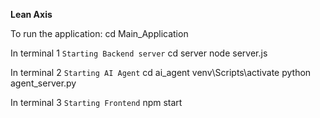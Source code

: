 **Lean Axis**

To run the application:
cd Main_Application

In terminal 1
```Starting Backend server```
cd server
node server.js

In terminal 2
```Starting AI Agent```
cd ai_agent
venv\Scripts\activate
python agent_server.py

In terminal 3
```Starting Frontend```
npm start